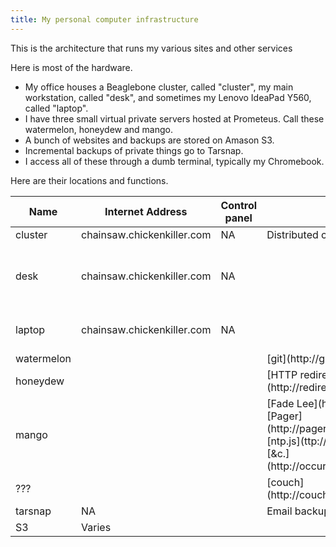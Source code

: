 ```yaml
---
title: My personal computer infrastructure
---
```


This is the architecture that runs my various sites and other services

Here is most of the hardware.

* My office houses a Beaglebone cluster, called "cluster", my main
    workstation, called "desk", and sometimes my Lenovo IdeaPad Y560,
    called "laptop".
* I have three small virtual private servers hosted at Prometeus.
    Call these watermelon, honeydew and mango.
* A bunch of websites and backups are stored on Amason S3.
* Incremental backups of private things go to Tarsnap.
* I access all of these through a dumb terminal, typically my Chromebook.

Here are their locations and functions.

<table>
  <thead>
    <tr>
      <th>Name</th><th>Internet Address</th><th>Control panel</th><th>Functions</th>
    </tr>
  </thead>
  <tbody>
    <tr>
      <td>cluster</td><td>chainsaw.chickenkiller.com</td><td>NA</td><td>Distributed computations</td>
    </tr>
    <tr>
      <td>desk</td><td>chainsaw.chickenkiller.com</td><td>NA</td><td></td>
      <td>Database, email (offlineimap, notmuch, mutt)</td>
    </tr>
    <tr>
      <td>laptop</td><td>chainsaw.chickenkiller.com</td><td>NA</td><td></td><td>Arduino and distributed computations</td>
    </tr>
    <tr>
      <td>watermelon</td><td></td><td></td><td>[git](http://git.thomasevine.com)</td>
    </tr>
    <tr>
      <td>honeydew</td><td></td><td></td><td>[HTTP redirects](http://redirect.thomaslevine.com)</td>
    </tr>
    <tr>
      <td>mango</td><td></td><td></td>
      <td>[Fade Lee](http://fadelee.com), [Pager](http://pager.thomaslevine.com),
          [ntp.js](ttp://ntpjs.thomaslevine.com), [&c.](http://occurrence.thomaslevine.com)</td>
    </tr>
    <tr>
      <td>???</td><td></td><td></td><td>[couch](http://couch.thomasevine.com)</td>
    </tr>
    <tr>
      <td>tarsnap</td><td>NA</td><td></td><td>Email backup</td>
    </tr>
    <tr>
      <td>S3</td><td>Varies</td><td></td>
    </tr>
  </tbody>
</table>
